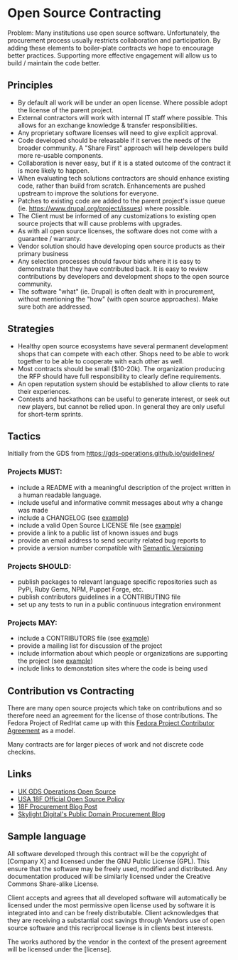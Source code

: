 # Open Source Contracting

Problem: Many institutions use open source software. Unfortunately, the procurement process usually restricts collaboration and participation. By adding these elements to boiler-plate contracts we hope to encourage better practices. Supporting more effective engagement will allow us to build / maintain the code better.


## Principles
- By default all work will be under an open license. Where possible adopt the license of the parent project. 
- External contractors will work with internal IT staff where possible. This allows for an exchange knowledge & transfer responsibilities.
- Any proprietary software licenses will need to give explicit approval.
- Code developed should be releasable if it serves the needs of the broader community. A "Share First" approach will help developers build more re-usable components. 
- Collaboration is never easy, but if it is a stated outcome of the contract it is more likely to happen.
- When evaluating tech solutions contractors are should enhance existing code, rather than build from scratch. Enhancements are pushed upstream to improve the solutions for everyone.
- Patches to existing code are added to the parent project's issue queue (ie. https://www.drupal.org/project/issues) where possible.
- The Client must be informed of any customizations to existing open source projects that will cause problems with upgrades.
- As with all open source licenses, the software does not come with a guarantee / warranty.
- Vendor solution should have developing open source products as their primary business
- Any selection processes should favour bids where it is easy to demonstrate that they have contributed back. It is easy to review contributions by developers and development shops to the open source community. 
- The software "what" (ie. Drupal) is often dealt with in procurement, without mentioning the "how" (with open source approaches). Make sure both are addressed.


## Strategies
- Healthy open source ecosystems have several permanent development shops that can compete with each other. Shops need to be able to work together to be able to cooperate with each other as well. 
- Most contracts should be small ($10-20k). The organization producing the RFP should have full responsibility to clearly define requirements.
- An open reputation system should be established to allow clients to rate their experiences. 
- Contests and hackathons can be useful to generate interest, or seek out new players, but cannot be relied upon. In general they are only useful for short-term sprints. 


## Tactics 

Initially from the GDS from https://gds-operations.github.io/guidelines/

### Projects MUST:
 - include a README with a meaningful description of the project written in a human readable language.
 - include useful and informative commit messages about why a change was made
 - include a CHANGELOG (see [example](https://metacpan.org/pod/CPAN::Changes::Spec))
 - include a valid Open Source LICENSE file (see [example](https://opensource.org/licenses))
 - provide a link to a public list of known issues and bugs
 - provide an email address to send security related bug reports to
 - provide a version number compatible with [Semantic Versioning](http://semver.org/spec/v2.0.0.html)

### Projects SHOULD:
 - publish packages to relevant language specific repositories such as PyPi, Ruby Gems, NPM, Puppet Forge, etc.
 - publish contributors guidelines in a CONTRIBUTING file
 - set up any tests to run in a public continuous integration environment

### Projects MAY:
 - include a CONTRIBUTORS file (see [example](https://golang.org/CONTRIBUTORS))
 - provide a mailing list for discussion of the project
 - include information about which people or organizations are supporting the project (see [example](https://www.drupal.org/project/redhen))
 - include links to demonstation sites where the code is being used

## Contribution vs Contracting

There are many open source projects which take on contributions and so therefore need an agreement for the license of those contributions. The Fedora Project of RedHat came up with this [Fedora Project Contributor Agreement](https://fedoraproject.org/wiki/Legal:Fedora_Project_Contributor_Agreement?rd=Legal:FPCA) as a model. 

Many contracts are for larger pieces of work and not discrete code checkins.  

## Links
- [UK GDS Operations Open Source](https://gds-operations.github.io/guidelines/)
- [USA 18F Official Open Source Policy](https://github.com/18F/open-source-policy/blob/master/policy.md)
- [18F Procurement Blog Post](https://18f.gsa.gov/2017/10/11/pulling-back-the-curtain-on-it-procurement/)
- [Skylight Digital's Public Domain Procurement Blog](https://skylight.digital/blog/public-domain-procurement/)


## Sample language

All software developed through this contract will be the copyright of [Company X] and licensed under the GNU Public License (GPL). This ensure that the software may be freely used, modified and distributed. Any documentation produced will be similarly licensed under the Creative Commons Share-alike License.

Client accepts and agrees that all developed software will automatically be licensed under the most permissive open license used by software it is integrated into and can be freely distributable. Client acknowledges that they are receiving a substantial cost savings through Vendors use of open source software and this recriprocal license is in clients best interests. 

The works authored by the vendor in the context of the present agreement will be licensed under the [license].
